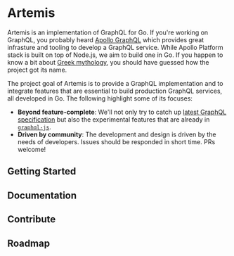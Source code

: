 # Artemis

Artemis is an implementation of GraphQL for Go. If you're working on GraphQL, you probably heard [Apollo GraphQL](https://www.apollographql.com/) which provides great infrasture and tooling to develop a GraphQL service. While Apollo Platform stack is built on top of Node.js, we aim to build one in Go. If you happen to know a bit about [Greek mythology](https://en.wikipedia.org/wiki/Artemis), you should have guessed how the project got its name.

The project goal of Artemis is to provide a GraphQL implementation and to integrate features that are essential to build production GraphQL services, all developed in Go. The following highlight some of its focuses:

- **Beyond feature-complete**: We'll not only try to catch up [latest GraphQL specification](https://facebook.github.io/graphql/draft/) but also the experimental features that are already in [`graphql-js`](https://github.com/graphql-go/graphql).
- **Driven by community**: The development and design is driven by the needs of developers. Issues should be responded in short time. PRs welcome!

## Getting Started

## Documentation

## Contribute

## Roadmap
